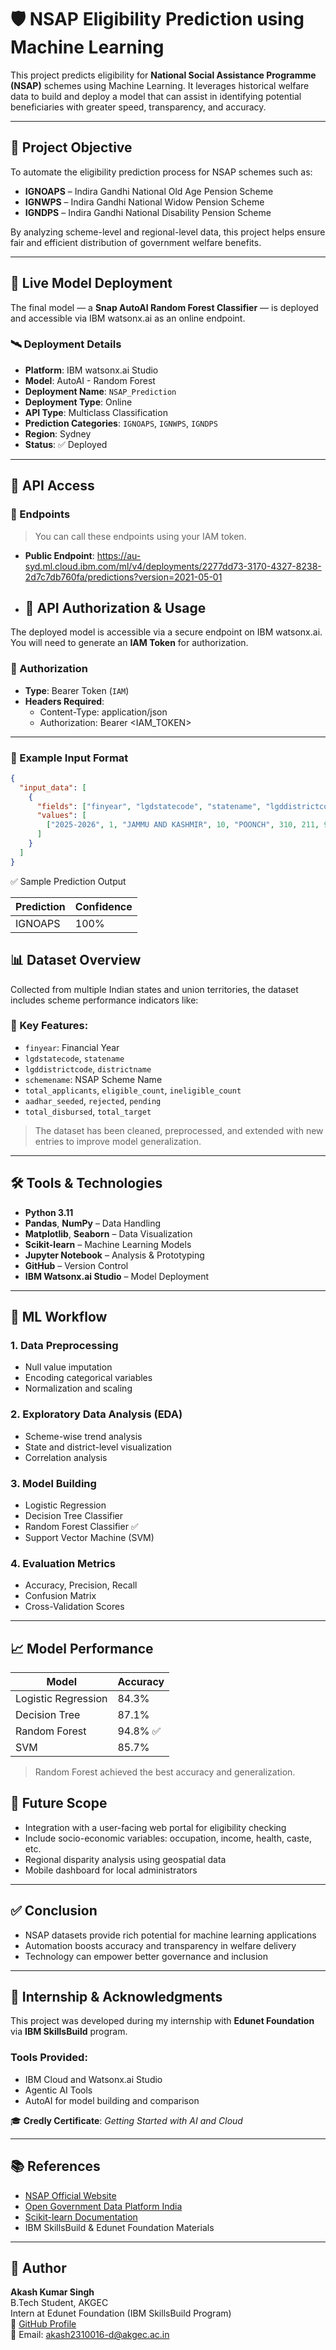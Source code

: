 # 🛡️ NSAP Eligibility Prediction using Machine Learning

This project predicts eligibility for **National Social Assistance Programme (NSAP)** schemes using Machine Learning. It leverages historical welfare data to build and deploy a model that can assist in identifying potential beneficiaries with greater speed, transparency, and accuracy.



---

## 🧠 Project Objective

To automate the eligibility prediction process for NSAP schemes such as:
- **IGNOAPS** – Indira Gandhi National Old Age Pension Scheme  
- **IGNWPS** – Indira Gandhi National Widow Pension Scheme  
- **IGNDPS** – Indira Gandhi National Disability Pension Scheme  

By analyzing scheme-level and regional-level data, this project helps ensure fair and efficient distribution of government welfare benefits.

---
## 🔗 Live Model Deployment

The final model — a **Snap AutoAI Random Forest Classifier** — is deployed and accessible via IBM watsonx.ai as an online endpoint.

### 🛰️ Deployment Details

- **Platform**: IBM watsonx.ai Studio  
- **Model**: AutoAI - Random Forest  
- **Deployment Name**: `NSAP_Prediction`  
- **Deployment Type**: Online  
- **API Type**: Multiclass Classification  
- **Prediction Categories**: `IGNOAPS`, `IGNWPS`, `IGNDPS`    
- **Region**: Sydney  
- **Status**: ✅ Deployed

---

## 📡 API Access

### 📍 Endpoints
> You can call these endpoints using your IAM token.

- **Public Endpoint**: https://au-syd.ml.cloud.ibm.com/ml/v4/deployments/2277dd73-3170-4327-8238-2d7c7db760fa/predictions?version=2021-05-01
- ## 🔐 API Authorization & Usage

The deployed model is accessible via a secure endpoint on IBM watsonx.ai. You will need to generate an **IAM Token** for authorization.

### 🔑 Authorization
- **Type**: Bearer Token (`IAM`)
- **Headers Required**:
  - Content-Type: application/json
  - Authorization: Bearer <IAM_TOKEN>

---

### 🧪 Example Input Format

```json
{
  "input_data": [
    {
      "fields": ["finyear", "lgdstatecode", "statename", "lgddistrictcode", "districtname", "totalbeneficiaries", "totalmale", "totalfemale"],
      "values": [
        ["2025-2026", 1, "JAMMU AND KASHMIR", 10, "POONCH", 310, 211, 99]
      ]
    }
  ]
}
````

✅ Sample Prediction Output

| Prediction | Confidence |
| ---------- | ---------- |
| IGNOAPS    | 100%       |





## 📊 Dataset Overview

Collected from multiple Indian states and union territories, the dataset includes scheme performance indicators like:

### 🔑 Key Features:
- `finyear`: Financial Year  
- `lgdstatecode`, `statename`  
- `lgddistrictcode`, `districtname`  
- `schemename`: NSAP Scheme Name  
- `total_applicants`, `eligible_count`, `ineligible_count`  
- `aadhar_seeded`, `rejected`, `pending`  
- `total_disbursed`, `total_target`

> The dataset has been cleaned, preprocessed, and extended with new entries to improve model generalization.

---

## 🛠️ Tools & Technologies

- **Python 3.11**
- **Pandas**, **NumPy** – Data Handling
- **Matplotlib**, **Seaborn** – Data Visualization
- **Scikit-learn** – Machine Learning Models
- **Jupyter Notebook** – Analysis & Prototyping
- **GitHub** – Version Control
- **IBM Watsonx.ai Studio** – Model Deployment

---

## 📌 ML Workflow

### 1. Data Preprocessing
- Null value imputation
- Encoding categorical variables
- Normalization and scaling

### 2. Exploratory Data Analysis (EDA)
- Scheme-wise trend analysis
- State and district-level visualization
- Correlation analysis

### 3. Model Building
- Logistic Regression
- Decision Tree Classifier
- Random Forest Classifier ✅
- Support Vector Machine (SVM)

### 4. Evaluation Metrics
- Accuracy, Precision, Recall
- Confusion Matrix
- Cross-Validation Scores

---

## 📈 Model Performance

| Model               | Accuracy |
|--------------------|----------|
| Logistic Regression| 84.3%    |
| Decision Tree      | 87.1%    |
| Random Forest      | 94.8% ✅ |
| SVM                | 85.7%    |

> Random Forest achieved the best accuracy and generalization.


## 🔮 Future Scope

- Integration with a user-facing web portal for eligibility checking
- Include socio-economic variables: occupation, income, health, caste, etc.
- Regional disparity analysis using geospatial data
- Mobile dashboard for local administrators

---

## ✅ Conclusion

- NSAP datasets provide rich potential for machine learning applications
- Automation boosts accuracy and transparency in welfare delivery
- Technology can empower better governance and inclusion

---

## 🏅 Internship & Acknowledgments

This project was developed during my internship with **Edunet Foundation** via **IBM SkillsBuild** program.

### Tools Provided:
- IBM Cloud and Watsonx.ai Studio  
- Agentic AI Tools  
- AutoAI for model building and comparison  

🎓 **Credly Certificate**: _Getting Started with AI and Cloud_

---

## 📚 References

- [NSAP Official Website](https://nsap.nic.in)
- [Open Government Data Platform India](https://data.gov.in)
- [Scikit-learn Documentation](https://scikit-learn.org)
- IBM SkillsBuild & Edunet Foundation Materials

---
## 👤 Author

**Akash Kumar Singh**  
B.Tech Student, AKGEC  
Intern at Edunet Foundation (IBM SkillsBuild Program)  
🔗 [GitHub Profile](https://github.com/Aakash4518)  
📧 Email: akash2310016-d@akgec.ac.in


